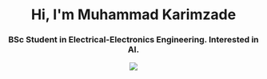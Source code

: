 <h1 align="center">Hi, I'm Muhammad Karimzade</h1>
<h3 align="center">BSc Student in <b>Electrical-Electronics Engineering</b>. Interested in <b>AI</b>.</h3>
<p align="center"><img align='center' src="https://github-readme-stats.vercel.app/api?username=karimzade&show_icons=true&theme=tokyonight"></p>
